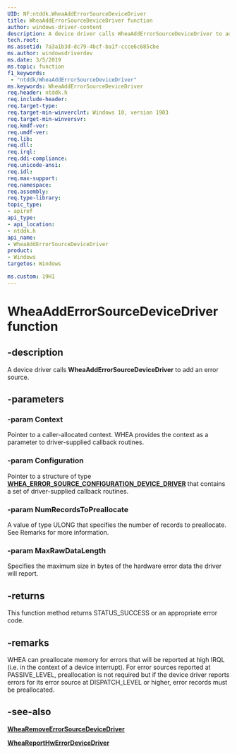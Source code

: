 ```yaml
---
UID: NF:ntddk.WheaAddErrorSourceDeviceDriver
title: WheaAddErrorSourceDeviceDriver function
author: windows-driver-content
description: A device driver calls WheaAddErrorSourceDeviceDriver to add an error source.
tech.root:
ms.assetid: 7a3a1b3d-dc79-4bcf-ba1f-ccce6c685cbe
ms.author: windowsdriverdev
ms.date: 3/5/2019
ms.topic: function
f1_keywords:
 - "ntddk/WheaAddErrorSourceDeviceDriver"
ms.keywords: WheaAddErrorSourceDeviceDriver
req.header: ntddk.h
req.include-header:
req.target-type:
req.target-min-winverclnt: Windows 10, version 1903
req.target-min-winversvr:
req.kmdf-ver:
req.umdf-ver:
req.lib:
req.dll:
req.irql: 
req.ddi-compliance:
req.unicode-ansi:
req.idl:
req.max-support:
req.namespace:
req.assembly:
req.type-library: 
topic_type: 
- apiref
api_type: 
- api_location: 
- ntddk.h
api_name: 
- WheaAddErrorSourceDeviceDriver
product: 
- Windows
targetos: Windows

ms.custom: 19H1
---
```


# WheaAddErrorSourceDeviceDriver function


## -description

A device driver calls **WheaAddErrorSourceDeviceDriver** to add an error source.

## -parameters

### -param Context

Pointer to a caller-allocated context.  WHEA provides the context as a parameter to driver-supplied callback routines. 

### -param Configuration

Pointer to a structure of type [**WHEA_ERROR_SOURCE_CONFIGURATION_DEVICE_DRIVER**](ns-ntddk-whea_error_source_configuration_device_driver.md) that contains a set of driver-supplied callback routines.

### -param NumRecordsToPreallocate

A value of type ULONG that specifies the number of records to preallocate. See Remarks for more information.

### -param MaxRawDataLength

Specifies the maximum size in bytes of the hardware error data the driver will report.


## -returns
This function method returns STATUS_SUCCESS or an appropriate error code.
## -remarks

WHEA can preallocate memory for errors that will be reported at high IRQL (i.e. in the context of a device interrupt).  For error sources reported at PASSIVE_LEVEL, preallocation is not required but if the device driver reports errors for its error source at DISPATCH_LEVEL or higher, error records must be preallocated.

## -see-also

[**WheaRemoveErrorSourceDeviceDriver**](nf-ntddk-whearemoveerrorsourcedevicedriver.md)

[**WheaReportHwErrorDeviceDriver**](nf-ntddk-wheareporthwerrordevicedriver.md)
